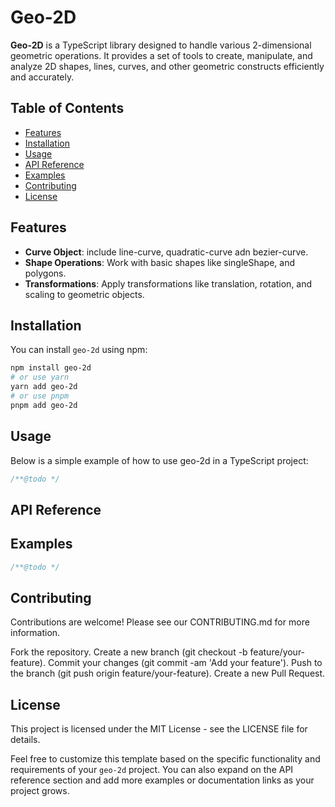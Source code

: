 # Geo-2D

**Geo-2D** is a TypeScript library designed to handle various 2-dimensional geometric operations. It provides a set of tools to create, manipulate, and analyze 2D shapes, lines, curves, and other geometric constructs efficiently and accurately.

## Table of Contents

- [Features](#features)
- [Installation](#installation)
- [Usage](#usage)
- [API Reference](#api-reference)
- [Examples](#examples)
- [Contributing](#contributing)
- [License](#license)

## Features

- **Curve Object**: include line-curve, quadratic-curve adn bezier-curve.
- **Shape Operations**: Work with basic shapes like singleShape, and polygons.
- **Transformations**: Apply transformations like translation, rotation, and scaling to geometric objects.

## Installation

You can install `geo-2d` using npm:

```bash
npm install geo-2d
# or use yarn
yarn add geo-2d
# or use pnpm
pnpm add geo-2d
```

## Usage

Below is a simple example of how to use geo-2d in a TypeScript project:

```ts
/**@todo */
```

## API Reference

## Examples

```ts
/**@todo */
```

## Contributing

Contributions are welcome! Please see our CONTRIBUTING.md for more information.

Fork the repository.
Create a new branch (git checkout -b feature/your-feature).
Commit your changes (git commit -am 'Add your feature').
Push to the branch (git push origin feature/your-feature).
Create a new Pull Request.

## License

This project is licensed under the MIT License - see the LICENSE file for details.

Feel free to customize this template based on the specific functionality and requirements of your `geo-2d` project. You can also expand on the API reference section and add more examples or documentation links as your project grows.
